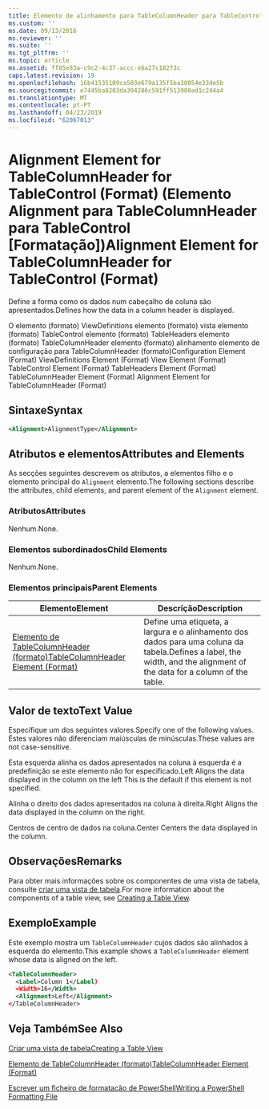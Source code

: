 ```yaml
---
title: Elemento de alinhamento para TableColumnHeader para TableControl (formato) | Documentos da Microsoft
ms.custom: ''
ms.date: 09/13/2016
ms.reviewer: ''
ms.suite: ''
ms.tgt_pltfrm: ''
ms.topic: article
ms.assetid: ff85e83a-c9c2-4c37-accc-e6a27c182f3c
caps.latest.revision: 19
ms.openlocfilehash: 16b41535109ca503e679a135f5ba30054e33de5b
ms.sourcegitcommit: e7445ba8203da304286c591ff513900ad1c244a4
ms.translationtype: MT
ms.contentlocale: pt-PT
ms.lasthandoff: 04/23/2019
ms.locfileid: "62067013"
---
```

# <a name="alignment-element-for-tablecolumnheader-for-tablecontrol-format"></a><span data-ttu-id="e9234-102">Alignment Element for TableColumnHeader for TableControl (Format) (Elemento Alignment para TableColumnHeader para TableControl [Formatação])</span><span class="sxs-lookup"><span data-stu-id="e9234-102">Alignment Element for TableColumnHeader for TableControl (Format)</span></span>

<span data-ttu-id="e9234-103">Define a forma como os dados num cabeçalho de coluna são apresentados.</span><span class="sxs-lookup"><span data-stu-id="e9234-103">Defines how the data in a column header is displayed.</span></span>

<span data-ttu-id="e9234-104">O elemento (formato) ViewDefinitions elemento (formato) vista elemento (formato) TableControl elemento (formato) TableHeaders elemento (formato) TableColumnHeader elemento (formato) alinhamento elemento de configuração para TableColumnHeader (formato)</span><span class="sxs-lookup"><span data-stu-id="e9234-104">Configuration Element (Format) ViewDefinitions Element (Format) View Element (Format) TableControl Element (Format) TableHeaders Element (Format) TableColumnHeader Element (Format) Alignment Element for TableColumnHeader (Format)</span></span>

## <a name="syntax"></a><span data-ttu-id="e9234-105">Sintaxe</span><span class="sxs-lookup"><span data-stu-id="e9234-105">Syntax</span></span>

```xml
<Alignment>AlignmentType</Alignment>
```

## <a name="attributes-and-elements"></a><span data-ttu-id="e9234-106">Atributos e elementos</span><span class="sxs-lookup"><span data-stu-id="e9234-106">Attributes and Elements</span></span>

<span data-ttu-id="e9234-107">As secções seguintes descrevem os atributos, a elementos filho e o elemento principal do `Alignment` elemento.</span><span class="sxs-lookup"><span data-stu-id="e9234-107">The following sections describe the attributes, child elements, and parent element of the `Alignment` element.</span></span>

### <a name="attributes"></a><span data-ttu-id="e9234-108">Atributos</span><span class="sxs-lookup"><span data-stu-id="e9234-108">Attributes</span></span>

<span data-ttu-id="e9234-109">Nenhum.</span><span class="sxs-lookup"><span data-stu-id="e9234-109">None.</span></span>

### <a name="child-elements"></a><span data-ttu-id="e9234-110">Elementos subordinados</span><span class="sxs-lookup"><span data-stu-id="e9234-110">Child Elements</span></span>

<span data-ttu-id="e9234-111">Nenhum.</span><span class="sxs-lookup"><span data-stu-id="e9234-111">None.</span></span>

### <a name="parent-elements"></a><span data-ttu-id="e9234-112">Elementos principais</span><span class="sxs-lookup"><span data-stu-id="e9234-112">Parent Elements</span></span>

|<span data-ttu-id="e9234-113">Elemento</span><span class="sxs-lookup"><span data-stu-id="e9234-113">Element</span></span>|<span data-ttu-id="e9234-114">Descrição</span><span class="sxs-lookup"><span data-stu-id="e9234-114">Description</span></span>|
|-------------|-----------------|
|[<span data-ttu-id="e9234-115">Elemento de TableColumnHeader (formato)</span><span class="sxs-lookup"><span data-stu-id="e9234-115">TableColumnHeader Element (Format)</span></span>](./tablecolumnheader-element-format.md)|<span data-ttu-id="e9234-116">Define uma etiqueta, a largura e o alinhamento dos dados para uma coluna da tabela.</span><span class="sxs-lookup"><span data-stu-id="e9234-116">Defines a label, the width, and the alignment of the data for a column of the table.</span></span>|

## <a name="text-value"></a><span data-ttu-id="e9234-117">Valor de texto</span><span class="sxs-lookup"><span data-stu-id="e9234-117">Text Value</span></span>

<span data-ttu-id="e9234-118">Especifique um dos seguintes valores.</span><span class="sxs-lookup"><span data-stu-id="e9234-118">Specify one of the following values.</span></span> <span data-ttu-id="e9234-119">Estes valores não diferenciam maiúsculas de minúsculas.</span><span class="sxs-lookup"><span data-stu-id="e9234-119">These values are not case-sensitive.</span></span>

<span data-ttu-id="e9234-120">Esta esquerda alinha os dados apresentados na coluna à esquerda é a predefinição se este elemento não for especificado.</span><span class="sxs-lookup"><span data-stu-id="e9234-120">Left Aligns the data displayed in the column on the left This is the default if this element is not specified.</span></span>

<span data-ttu-id="e9234-121">Alinha o direito dos dados apresentados na coluna à direita.</span><span class="sxs-lookup"><span data-stu-id="e9234-121">Right Aligns the data displayed in the column on the right.</span></span>

<span data-ttu-id="e9234-122">Centros de centro de dados na coluna.</span><span class="sxs-lookup"><span data-stu-id="e9234-122">Center Centers the data displayed in the column.</span></span>

## <a name="remarks"></a><span data-ttu-id="e9234-123">Observações</span><span class="sxs-lookup"><span data-stu-id="e9234-123">Remarks</span></span>

<span data-ttu-id="e9234-124">Para obter mais informações sobre os componentes de uma vista de tabela, consulte [criar uma vista de tabela](./creating-a-table-view.md).</span><span class="sxs-lookup"><span data-stu-id="e9234-124">For more information about the components of a table view, see [Creating a Table View](./creating-a-table-view.md).</span></span>

## <a name="example"></a><span data-ttu-id="e9234-125">Exemplo</span><span class="sxs-lookup"><span data-stu-id="e9234-125">Example</span></span>

<span data-ttu-id="e9234-126">Este exemplo mostra um `TableColumnHeader` cujos dados são alinhados à esquerda do elemento.</span><span class="sxs-lookup"><span data-stu-id="e9234-126">This example shows a `TableColumnHeader` element whose data is aligned on the left.</span></span>

```xml
<TableColumnHeader>
  <Label>Column 1</Label)
  <Width>16</Width>
  <Alignment>Left</Alignment>
</TableColumnHeader>
```

## <a name="see-also"></a><span data-ttu-id="e9234-127">Veja Também</span><span class="sxs-lookup"><span data-stu-id="e9234-127">See Also</span></span>

[<span data-ttu-id="e9234-128">Criar uma vista de tabela</span><span class="sxs-lookup"><span data-stu-id="e9234-128">Creating a Table View</span></span>](./creating-a-table-view.md)

[<span data-ttu-id="e9234-129">Elemento de TableColumnHeader (formato)</span><span class="sxs-lookup"><span data-stu-id="e9234-129">TableColumnHeader Element (Format)</span></span>](./tablecolumnheader-element-format.md)

[<span data-ttu-id="e9234-130">Escrever um ficheiro de formatação de PowerShell</span><span class="sxs-lookup"><span data-stu-id="e9234-130">Writing a PowerShell Formatting File</span></span>](./writing-a-powershell-formatting-file.md)

